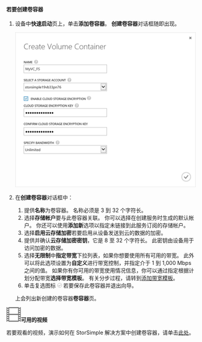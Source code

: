 <!--author=SharS last changed: 9/17/15-->

#### <a name="to-create-a-volume-container"></a>若要创建卷容器
1. 设备中**快速启动**页上，单击**添加卷容器**。 **创建卷容器**对话框随即出现。
   
    ![创建卷容器](./media/storsimple-create-volume-container/HCS_CreateVolumeContainerM-include.png)
2. 在**创建卷容器**对话框中：
   
   1. 提供**名称**为卷容器。 名称必须是 3 到 32 个字符长。
   2. 选择**存储帐户**要与此卷容器关联。 你可以选择在创建服务时生成的默认帐户。 你还可以使用**添加新**选项以指定未链接到此服务订阅的存储帐户。
   3. 选择**启用云存储加密**若要启用从设备发送到云的数据的加密。
   4. 提供并确认**云存储加密密钥**，它是 8 至 32 个字符长。 此密钥由设备用于访问加密的数据。
   5. 选择**无限制**中**指定带宽**下拉列表，如果你想要使用所有可用的带宽。 此外可以将此选项设置为**自定义**进行带宽控制，并指定介于 1 到 1,000 Mbps 之间的值。 
      如果你有你可用的带宽使用情况信息，你可以通过指定根据计划分配带宽**选择带宽模板**。 有关分步过程，请转到[添加带宽模板](../articles/storsimple/storsimple-manage-bandwidth-templates.md#add-a-bandwidth-template)。
   6. 单击复选图标 ![复选图标](./media/storsimple-create-volume-container/HCS_CheckIcon-include.png) 若要保存此卷容器并退出向导。 
   
   上会列出新创建的卷容器**卷容器**页。

![可用的视频](./media/storsimple-create-volume-container/Video_icon.png)**可用的视频**

若要观看的视频，演示如何在 StorSimple 解决方案中创建卷容器，请单击[此处](https://azure.microsoft.com/documentation/videos/create-a-volume-container-in-your-storsimple-solution/)。

